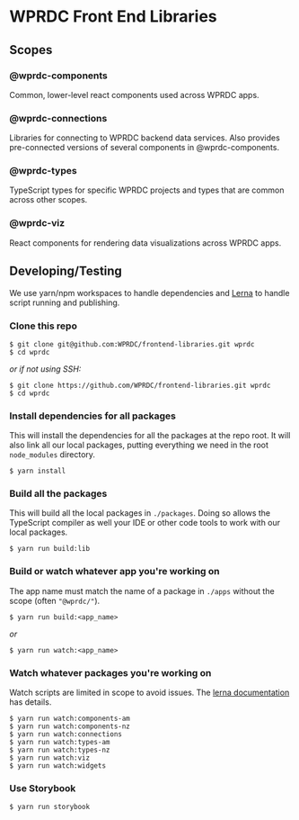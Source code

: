 # WPRDC Front End Libraries

## Scopes
### @wprdc-components
Common, lower-level react components used across WPRDC apps.

### @wprdc-connections
Libraries for connecting to WPRDC backend data services. Also provides pre-connected versions of 
several components in @wprdc-components.

### @wprdc-types
TypeScript types for specific WPRDC projects and types that are common across other scopes.

### @wprdc-viz
React components for rendering data visualizations across WPRDC apps.

## Developing/Testing
We use yarn/npm workspaces to handle dependencies 
and [Lerna](https://github.com/lerna/lerna) to handle script running and publishing.

### Clone this repo
```shell
$ git clone git@github.com:WPRDC/frontend-libraries.git wprdc
$ cd wprdc
```
*or if not using SSH:*
```shell
$ git clone https://github.com/WPRDC/frontend-libraries.git wprdc
$ cd wprdc
```

### Install dependencies for all packages
This will install the dependencies for all the packages at the repo root. It will also link all our local packages, 
putting everything we need in the root `node_modules` directory.
```shell
$ yarn install
```

### Build all the packages
This will build all the local packages in `./packages`. Doing so allows the TypeScript compiler as well your IDE or
other code tools to work with our local packages.  
```shell
$ yarn run build:lib
```

### Build or watch whatever app you're working on
The app name must match the name of a package in `./apps` without the scope (often `"@wprdc/"`).
```shell
$ yarn run build:<app_name>
```
*or*
```shell
$ yarn run watch:<app_name>
```

### Watch whatever packages you're working on
Watch scripts are limited in scope to avoid issues.
The [lerna documentation](https://github.com/lerna/lerna/tree/main/commands/run#readme) has details.
```shell
$ yarn run watch:components-am
$ yarn run watch:components-nz
$ yarn run watch:connections
$ yarn run watch:types-am
$ yarn run watch:types-nz
$ yarn run watch:viz
$ yarn run watch:widgets
```

### Use Storybook
```shell
$ yarn run storybook
```
